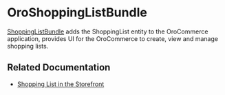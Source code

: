 <a id="bundle-docs-commerce-shopping-list-bundle"></a>

# OroShoppingListBundle

<a href="https://github.com/oroinc/orocommerce/tree/5.1/src/Oro/Bundle/ShoppingListBundle" target="_blank">ShoppingListBundle</a> adds the ShoppingList entity to the OroCommerce application, provides UI for the OroCommerce to create, view and manage shopping lists.

## Related Documentation

* [Shopping List in the Storefront](shopping-list-on-storefront.md)

<!-- Frontend -->
